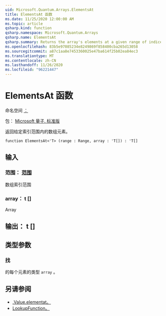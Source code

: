 ```yaml
---
uid: Microsoft.Quantum.Arrays.ElementsAt
title: ElementsAt 函数
ms.date: 11/25/2020 12:00:00 AM
ms.topic: article
qsharp.kind: function
qsharp.namespace: Microsoft.Quantum.Arrays
qsharp.name: ElementsAt
qsharp.summary: Returns the array's elements at a given range of indices.
ms.openlocfilehash: 83b5e97085234e8249869f858400cba265d13058
ms.sourcegitcommit: a87c1aa8e7453360025e47ba614f25b02ea84ec3
ms.translationtype: MT
ms.contentlocale: zh-CN
ms.lasthandoff: 11/26/2020
ms.locfileid: "96221447"
---
```

# <a name="elementsat-function"></a>ElementsAt 函数

命名空间 [：](xref:Microsoft.Quantum.Arrays)

包： [Microsoft 量子. 标准版](https://nuget.org/packages/Microsoft.Quantum.Standard)


返回给定索引范围内的数组元素。

```qsharp
function ElementsAt<'T> (range : Range, array : 'T[]) : 'T[]
```


## <a name="input"></a>输入

### <a name="range--range"></a>范围： [范围](xref:microsoft.quantum.lang-ref.range)

数组索引范围


### <a name="array--t"></a>array： t []

Array



## <a name="output--t"></a>输出： t []



## <a name="type-parameters"></a>类型参数

### <a name="t"></a>找

的每个元素的类型 `array` 。

## <a name="see-also"></a>另请参阅

- [.Value.elementat。](xref:Microsoft.Quantum.Arrays.ElementAt)
- [LookupFunction。](xref:Microsoft.Quantum.Arrays.LookupFunction)